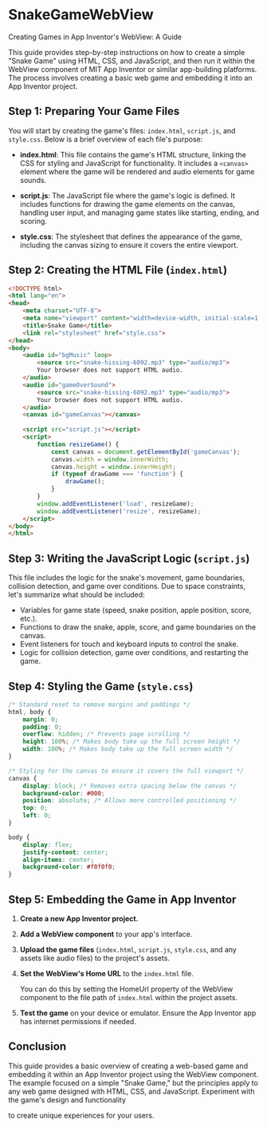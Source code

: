 # SnakeGameWebView
 Creating Games in App Inventor's WebView: A Guide

This guide provides step-by-step instructions on how to create a simple "Snake Game" using HTML, CSS, and JavaScript, and then run it within the WebView component of MIT App Inventor or similar app-building platforms. The process involves creating a basic web game and embedding it into an App Inventor project.

## Step 1: Preparing Your Game Files

You will start by creating the game's files: `index.html`, `script.js`, and `style.css`. Below is a brief overview of each file's purpose:

- **index.html**: This file contains the game's HTML structure, linking the CSS for styling and JavaScript for functionality. It includes a `<canvas>` element where the game will be rendered and audio elements for game sounds.

- **script.js**: The JavaScript file where the game's logic is defined. It includes functions for drawing the game elements on the canvas, handling user input, and managing game states like starting, ending, and scoring.

- **style.css**: The stylesheet that defines the appearance of the game, including the canvas sizing to ensure it covers the entire viewport.

## Step 2: Creating the HTML File (`index.html`)

```html
<!DOCTYPE html>
<html lang="en">
<head>
    <meta charset="UTF-8">
    <meta name="viewport" content="width=device-width, initial-scale=1.0, maximum-scale=1.0, user-scalable=no">
    <title>Snake Game</title>
    <link rel="stylesheet" href="style.css">
</head>
<body>    
    <audio id="bgMusic" loop>
        <source src="snake-hissing-6092.mp3" type="audio/mp3">
        Your browser does not support HTML audio.
    </audio>
    <audio id="gameOverSound">
        <source src="snake-hissing-6092.mp3" type="audio/mp3">
        Your browser does not support HTML audio.
    </audio>
    <canvas id="gameCanvas"></canvas>
    
    <script src="script.js"></script>
    <script>
        function resizeGame() {
            const canvas = document.getElementById('gameCanvas');
            canvas.width = window.innerWidth;
            canvas.height = window.innerHeight;
            if (typeof drawGame === 'function') {
                drawGame();
            }
        }
        window.addEventListener('load', resizeGame);
        window.addEventListener('resize', resizeGame);
    </script>
</body>
</html>
```

## Step 3: Writing the JavaScript Logic (`script.js`)

This file includes the logic for the snake's movement, game boundaries, collision detection, and game over conditions. Due to space constraints, let's summarize what should be included:

- Variables for game state (speed, snake position, apple position, score, etc.).
- Functions to draw the snake, apple, score, and game boundaries on the canvas.
- Event listeners for touch and keyboard inputs to control the snake.
- Logic for collision detection, game over conditions, and restarting the game.

## Step 4: Styling the Game (`style.css`)

```css
/* Standard reset to remove margins and paddings */
html, body {
    margin: 0;
    padding: 0;
    overflow: hidden; /* Prevents page scrolling */
    height: 100%; /* Makes body take up the full screen height */
    width: 100%; /* Makes body take up the full screen width */
}

/* Styling for the canvas to ensure it covers the full viewport */
canvas {
    display: block; /* Removes extra spacing below the canvas */
    background-color: #000;
    position: absolute; /* Allows more controlled positioning */
    top: 0;
    left: 0;
}

body {
    display: flex;
    justify-content: center;
    align-items: center;
    background-color: #f0f0f0;
}
```

## Step 5: Embedding the Game in App Inventor

1. **Create a new App Inventor project.**
2. **Add a WebView component** to your app's interface.
3. **Upload the game files** (`index.html`, `script.js`, `style.css`, and any assets like audio files) to the project's assets.
4. **Set the WebView's Home URL** to the `index.html` file.

    You can do this by setting the HomeUrl property of the WebView component to the file path of `index.html` within the project assets.

5. **Test the game** on your device or emulator. Ensure the App Inventor app has internet permissions if needed.

## Conclusion

This guide provides a basic overview of creating a web-based game and embedding it within an App Inventor project using the WebView component. The example focused on a simple "Snake Game," but the principles apply to any web game designed with HTML, CSS, and JavaScript. Experiment with the game's design and functionality

 to create unique experiences for your users.
